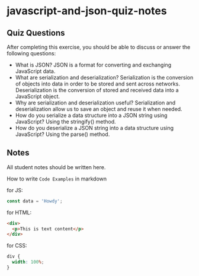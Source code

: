 # javascript-and-json-quiz-notes

## Quiz Questions

After completing this exercise, you should be able to discuss or answer the following questions:

- What is JSON?
  JSON is a format for converting and exchanging JavaScript data.
- What are serialization and deserialization?
  Serialization is the conversion of objects into data in order to be stored and sent across networks.
  Deserialization is the conversion of stored and received data into a JavaScript object.
- Why are serialization and deserialization useful?
  Serialization and deserialization allow us to save an object and reuse it when needed.
- How do you serialize a data structure into a JSON string using JavaScript?
  Using the stringify() method.
- How do you deserialize a JSON string into a data structure using JavaScript?
  Using the parse() method.

## Notes

All student notes should be written here.

How to write `Code Examples` in markdown

for JS:

```javascript
const data = 'Howdy';
```

for HTML:

```html
<div>
  <p>This is text content</p>
</div>
```

for CSS:

```css
div {
  width: 100%;
}
```
